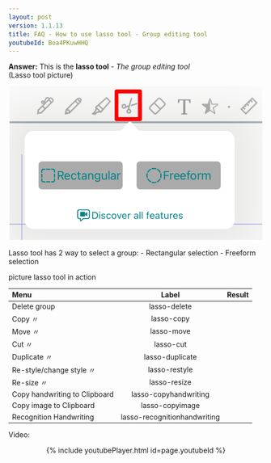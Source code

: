 ```yaml
---
layout: post
version: 1.1.13
title: FAQ - How to use lasso tool - Group editing tool
youtubeId: Boa4PKuwHHQ
---
```


**Answer:**
This is the **lasso tool** - *The group editing tool*  
(Lasso tool picture)  
<p align="center"> <img width="500" src="https://raw.githubusercontent.com/collanotewiki/collanotewiki.github.io/main/images/FAQimage/notescreenlasso.PNG" alt="Uninstall-CollaNote"> </p>
Lasso tool has 2 way to select a group:  
- Rectangular selection  
- Freeform selection  

picture lasso tool in action  

| **Menu**                        | **Label**            | **Result**                                                 |
|:--------------------------------|:--------------------:|:----------------------------------------------------------:|
| Delete group                    | lasso-delete         | |
| Copy  〃                        | lasso-copy           | |
| Move  〃                        | lasso-move           | |
| Cut   〃                        | lasso-cut            | |
| Duplicate 〃                    | lasso-duplicate      | |
| Re-style/change style  〃       | lasso-restyle        | |
| Re-size  〃                     | lasso-resize         | |
| Copy handwriting to Clipboard   | lasso-copyhandwriting| |
| Copy image to Clipboard         | lasso-copyimage      | |
| Recognition Handwriting          | lasso-recognitionhandwriting| |

Video:<br/>
<p style="text-align: center;">{% include youtubePlayer.html id=page.youtubeId %}</p>
